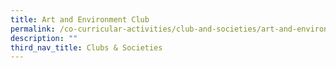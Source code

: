 ```yaml
---
title: Art and Environment Club
permalink: /co-curricular-activities/club-and-societies/art-and-environment-club/
description: ""
third_nav_title: Clubs & Societies
---
```

